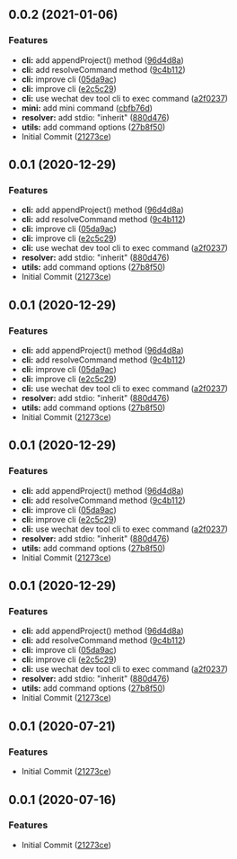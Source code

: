 ## 0.0.2 (2021-01-06)


### Features

* **cli:** add appendProject() method ([96d4d8a](https://gitlab.com/liwei9995/mini/commit/96d4d8a48d83178c436675c4c5a916797e87bb78))
* **cli:** add resolveCommand method ([9c4b112](https://gitlab.com/liwei9995/mini/commit/9c4b112b8b1800d42c0ce656b7bed381a5b5894a))
* **cli:** improve cli ([05da9ac](https://gitlab.com/liwei9995/mini/commit/05da9acda89b36e6751ed96a910e7661ac6c1e6f))
* **cli:** improve cli ([e2c5c29](https://gitlab.com/liwei9995/mini/commit/e2c5c29d6c4cb838b7776da138e77ca7279212a6))
* **cli:** use wechat dev tool cli to exec command ([a2f0237](https://gitlab.com/liwei9995/mini/commit/a2f0237ee75eb4eea6957a56fc23fbe6e4c3b17d))
* **mini:** add mini command ([cbfb76d](https://gitlab.com/liwei9995/mini/commit/cbfb76dd9addd36306a1a797a52089e25f981cb0))
* **resolver:** add stdio: "inherit" ([880d476](https://gitlab.com/liwei9995/mini/commit/880d47618b08d3f102973b01c1a12455f922eba0))
* **utils:** add command options ([27b8f50](https://gitlab.com/liwei9995/mini/commit/27b8f50294d12b1d5f0ec97bde323bdf49f9ebea))
* Initial Commit ([21273ce](https://gitlab.com/liwei9995/mini/commit/21273ce3c8125a72c1f24499f4c057709856827f))



## 0.0.1 (2020-12-29)


### Features

* **cli:** add appendProject() method ([96d4d8a](https://gitlab.com/liwei9995/mini/commit/96d4d8a48d83178c436675c4c5a916797e87bb78))
* **cli:** add resolveCommand method ([9c4b112](https://gitlab.com/liwei9995/mini/commit/9c4b112b8b1800d42c0ce656b7bed381a5b5894a))
* **cli:** improve cli ([05da9ac](https://gitlab.com/liwei9995/mini/commit/05da9acda89b36e6751ed96a910e7661ac6c1e6f))
* **cli:** improve cli ([e2c5c29](https://gitlab.com/liwei9995/mini/commit/e2c5c29d6c4cb838b7776da138e77ca7279212a6))
* **cli:** use wechat dev tool cli to exec command ([a2f0237](https://gitlab.com/liwei9995/mini/commit/a2f0237ee75eb4eea6957a56fc23fbe6e4c3b17d))
* **resolver:** add stdio: "inherit" ([880d476](https://gitlab.com/liwei9995/mini/commit/880d47618b08d3f102973b01c1a12455f922eba0))
* **utils:** add command options ([27b8f50](https://gitlab.com/liwei9995/mini/commit/27b8f50294d12b1d5f0ec97bde323bdf49f9ebea))
* Initial Commit ([21273ce](https://gitlab.com/liwei9995/mini/commit/21273ce3c8125a72c1f24499f4c057709856827f))



## 0.0.1 (2020-12-29)


### Features

* **cli:** add appendProject() method ([96d4d8a](https://gitlab.com/liwei9995/mini/commit/96d4d8a48d83178c436675c4c5a916797e87bb78))
* **cli:** add resolveCommand method ([9c4b112](https://gitlab.com/liwei9995/mini/commit/9c4b112b8b1800d42c0ce656b7bed381a5b5894a))
* **cli:** improve cli ([05da9ac](https://gitlab.com/liwei9995/mini/commit/05da9acda89b36e6751ed96a910e7661ac6c1e6f))
* **cli:** improve cli ([e2c5c29](https://gitlab.com/liwei9995/mini/commit/e2c5c29d6c4cb838b7776da138e77ca7279212a6))
* **cli:** use wechat dev tool cli to exec command ([a2f0237](https://gitlab.com/liwei9995/mini/commit/a2f0237ee75eb4eea6957a56fc23fbe6e4c3b17d))
* **resolver:** add stdio: "inherit" ([880d476](https://gitlab.com/liwei9995/mini/commit/880d47618b08d3f102973b01c1a12455f922eba0))
* **utils:** add command options ([27b8f50](https://gitlab.com/liwei9995/mini/commit/27b8f50294d12b1d5f0ec97bde323bdf49f9ebea))
* Initial Commit ([21273ce](https://gitlab.com/liwei9995/mini/commit/21273ce3c8125a72c1f24499f4c057709856827f))



## 0.0.1 (2020-12-29)


### Features

* **cli:** add appendProject() method ([96d4d8a](https://gitlab.com/liwei9995/mini/commit/96d4d8a48d83178c436675c4c5a916797e87bb78))
* **cli:** add resolveCommand method ([9c4b112](https://gitlab.com/liwei9995/mini/commit/9c4b112b8b1800d42c0ce656b7bed381a5b5894a))
* **cli:** improve cli ([05da9ac](https://gitlab.com/liwei9995/mini/commit/05da9acda89b36e6751ed96a910e7661ac6c1e6f))
* **cli:** improve cli ([e2c5c29](https://gitlab.com/liwei9995/mini/commit/e2c5c29d6c4cb838b7776da138e77ca7279212a6))
* **cli:** use wechat dev tool cli to exec command ([a2f0237](https://gitlab.com/liwei9995/mini/commit/a2f0237ee75eb4eea6957a56fc23fbe6e4c3b17d))
* **resolver:** add stdio: "inherit" ([880d476](https://gitlab.com/liwei9995/mini/commit/880d47618b08d3f102973b01c1a12455f922eba0))
* **utils:** add command options ([27b8f50](https://gitlab.com/liwei9995/mini/commit/27b8f50294d12b1d5f0ec97bde323bdf49f9ebea))
* Initial Commit ([21273ce](https://gitlab.com/liwei9995/mini/commit/21273ce3c8125a72c1f24499f4c057709856827f))



## 0.0.1 (2020-12-29)


### Features

* **cli:** add appendProject() method ([96d4d8a](https://gitlab.com/liwei9995/mini/commit/96d4d8a48d83178c436675c4c5a916797e87bb78))
* **cli:** add resolveCommand method ([9c4b112](https://gitlab.com/liwei9995/mini/commit/9c4b112b8b1800d42c0ce656b7bed381a5b5894a))
* **cli:** improve cli ([05da9ac](https://gitlab.com/liwei9995/mini/commit/05da9acda89b36e6751ed96a910e7661ac6c1e6f))
* **cli:** improve cli ([e2c5c29](https://gitlab.com/liwei9995/mini/commit/e2c5c29d6c4cb838b7776da138e77ca7279212a6))
* **cli:** use wechat dev tool cli to exec command ([a2f0237](https://gitlab.com/liwei9995/mini/commit/a2f0237ee75eb4eea6957a56fc23fbe6e4c3b17d))
* **resolver:** add stdio: "inherit" ([880d476](https://gitlab.com/liwei9995/mini/commit/880d47618b08d3f102973b01c1a12455f922eba0))
* **utils:** add command options ([27b8f50](https://gitlab.com/liwei9995/mini/commit/27b8f50294d12b1d5f0ec97bde323bdf49f9ebea))
* Initial Commit ([21273ce](https://gitlab.com/liwei9995/mini/commit/21273ce3c8125a72c1f24499f4c057709856827f))



## 0.0.1 (2020-07-21)


### Features

* Initial Commit ([21273ce](https://gitlab.com/liwei9995/win/commit/21273ce3c8125a72c1f24499f4c057709856827f))



## 0.0.1 (2020-07-16)


### Features

* Initial Commit ([21273ce](https://gitlab.com/liwei9995/win/commit/21273ce3c8125a72c1f24499f4c057709856827f))



